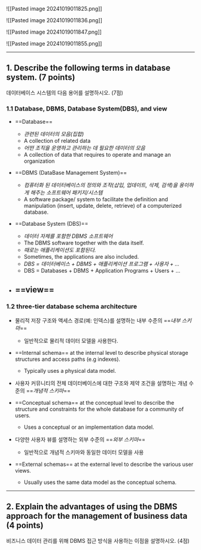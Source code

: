 ![[Pasted image 20241019011825.png]]

![[Pasted image 20241019011836.png]]

![[Pasted image 20241019011847.png]]

![[Pasted image 20241019011855.png]]

---
## 1. Describe the following terms in database system. (7 points)
데이터베이스 시스템의 다음 용어를 설명하시오. (7점)
### 1.1 Database, DBMS, Database System(DBS), and view
- ==Database== 
	- *관련된 데이터의 모음(집합)*
	- A collection of related data
	- *어떤 조직을 운영하고 관리하는 데 필요한 데이터의 모음*
	- A collection of data that requires to operate and manage an organization

- ==DBMS (DataBase Management System)==
	- *컴퓨터화 된 데이터베이스의 정의와 조작(삽입, 업데이트, 삭제, 검색)을 용이하게 해주는 소프트웨어 패키지/시스템*
	- A software package/ system to facilitate the definition and manipulation (insert, update, delete, retrieve) of a computerized database.

- ==Database System (DBS)==
	- *데이터 자체를 포함한 DBMS 소프트웨어*
	- The DBMS software together with the data itself. 
	- *때로는 애플리케이션도 포함된다.*
	- Sometimes, the applications are also included.
	- *DBS = 데이터베이스 + DBMS + 애플리케이션 프로그램 + 사용자 + ...*
	- DBS = Databases + DBMS + Application Programs + Users + ...

- ==view==
	- 

### 1.2 three-tier database schema architecture
- 물리적 저장 구조와 액세스 경로(예: 인덱스)를 설명하는 내부 수준의 ==*내부 스키마*==
	- 일반적으로 물리적 데이터 모델을 사용한다.
- ==Internal schema== at the internal level to describe physical storage structures and access paths (e.g indexes).
	- Typically uses a physical data model.

- 사용자 커뮤니티의 전체 데이터베이스에 대한 구조와 제약 조건을 설명하는 개념 수준의 ==*개념적 스키마*==
- ==Conceptual schema== at the conceptual level to describe the structure and constraints for the whole database for a community of users.
	- Uses a conceptual or an implementation data model.

- 다양한 사용자 뷰를 설명하는 외부 수준의 ==*외부 스키마*==
	- 일반적으로 개념적 스키마와 동일한 데이터 모델을 사용
- ==External schemas== at the external level to describe the various user views.
	- Usually uses the same data model as the conceptual schema.

---
## 2. Explain the advantages of using the DBMS approach for the management of business data (4 points)
비즈니스 데이터 관리를 위해 DBMS 접근 방식을 사용하는 이점을 설명하시오. (4점)





